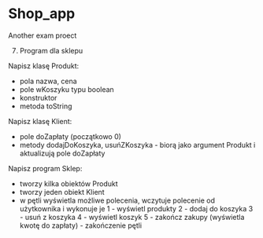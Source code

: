 # Shop_app
Another exam proect

7. Program dla sklepu

Napisz klasę Produkt:

- pola nazwa, cena
- pole wKoszyku typu boolean
- konstruktor
- metoda toString

Napisz klasę Klient:
- pole doZapłaty (początkowo 0)
- metody dodajDoKoszyka, usuńZKoszyka - biorą jako argument Produkt i aktualizują pole doZapłaty

Napisz program Sklep:
- tworzy kilka obiektów Produkt
- tworzy jeden obiekt Klient
- w pętli wyświetla możliwe polecenia, wczytuje polecenie od użytkownika i wykonuje je
1 - wyświetl produkty
2 - dodaj do koszyka
3 - usuń z koszyka
4 - wyświetl koszyk
5 - zakończ zakupy (wyświetla kwotę do zapłaty) - zakończenie pętli
